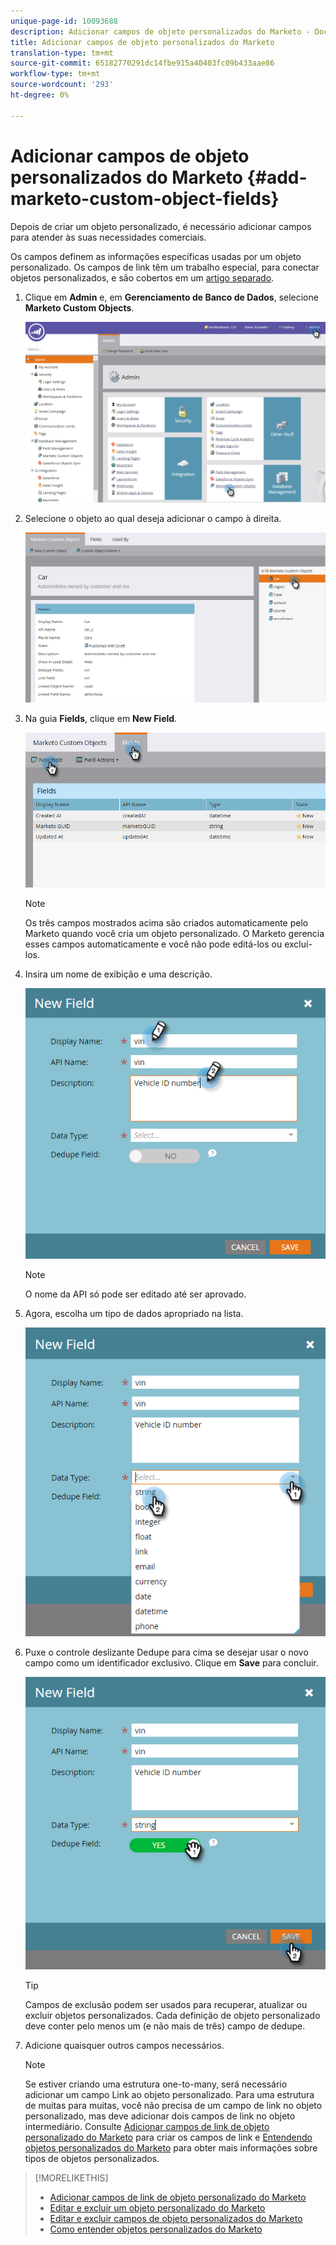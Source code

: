 ```yaml
---
unique-page-id: 10093688
description: Adicionar campos de objeto personalizados do Marketo - Documentos do Marketo - Documentação do produto
title: Adicionar campos de objeto personalizados do Marketo
translation-type: tm+mt
source-git-commit: 65182770291dc14fbe915a40403fc09b433aae86
workflow-type: tm+mt
source-wordcount: '293'
ht-degree: 0%

---
```



# Adicionar campos de objeto personalizados do Marketo {#add-marketo-custom-object-fields}

Depois de criar um objeto personalizado, é necessário adicionar campos para atender às suas necessidades comerciais.

Os campos definem as informações específicas usadas por um objeto personalizado. Os campos de link têm um trabalho especial, para conectar objetos personalizados, e são cobertos em um [artigo separado](/help/marketo/product-docs/administration/marketo-custom-objects/add-marketo-custom-object-link-fields.md).

1. Clique em **Admin** e, em **Gerenciamento de Banco de Dados**, selecione **Marketo Custom Objects**.

   ![](assets/image2016-1-18-9-3a2-3a6.png)

1. Selecione o objeto ao qual deseja adicionar o campo à direita.

   ![](assets/image2016-1-18-9-3a5-3a3.png)

1. Na guia **Fields**, clique em **New Field**.

   ![](assets/image2015-9-15-16-3a53-3a40.png)

   >[!NOTE]
   >
   >Os três campos mostrados acima são criados automaticamente pelo Marketo quando você cria um objeto personalizado. O Marketo gerencia esses campos automaticamente e você não pode editá-los ou excluí-los.

1. Insira um nome de exibição e uma descrição.

   ![](assets/image2015-10-5-11-3a35-3a48.png)

   >[!NOTE]
   >
   >O nome da API só pode ser editado até ser aprovado.

1. Agora, escolha um tipo de dados apropriado na lista.

   ![](assets/image2015-10-5-11-3a37-3a24.png)

1. Puxe o controle deslizante Dedupe para cima se desejar usar o novo campo como um identificador exclusivo. Clique em **Save** para concluir.

   ![](assets/image2015-10-5-11-3a40-3a12.png)

   >[!TIP]
   >
   >Campos de exclusão podem ser usados para recuperar, atualizar ou excluir objetos personalizados. Cada definição de objeto personalizado deve conter pelo menos um (e não mais de três) campo de dedupe.

1. Adicione quaisquer outros campos necessários.

   >[!NOTE]
   >
   >Se estiver criando uma estrutura one-to-many, será necessário adicionar um campo Link ao objeto personalizado. Para uma estrutura de muitas para muitas, você não precisa de um campo de link no objeto personalizado, mas deve adicionar dois campos de link no objeto intermediário. Consulte [Adicionar campos de link de objeto personalizado do Marketo](/help/marketo/product-docs/administration/marketo-custom-objects/add-marketo-custom-object-fields.md) para criar os campos de link e [Entendendo objetos personalizados do Marketo](/help/marketo/product-docs/administration/marketo-custom-objects/understanding-marketo-custom-objects.md) para obter mais informações sobre tipos de objetos personalizados.

>[!MORELIKETHIS]
>
>* [Adicionar campos de link de objeto personalizado do Marketo](/help/marketo/product-docs/administration/marketo-custom-objects/add-marketo-custom-object-link-fields.md)
>* [Editar e excluir um objeto personalizado do Marketo](/help/marketo/product-docs/administration/marketo-custom-objects/edit-and-delete-a-marketo-custom-object.md)
>* [Editar e excluir campos de objeto personalizados do Marketo](/help/marketo/product-docs/administration/marketo-custom-objects/edit-and-delete-marketo-custom-object-fields.md)
>* [Como entender objetos personalizados do Marketo](/help/marketo/product-docs/administration/marketo-custom-objects/understanding-marketo-custom-objects.md)

